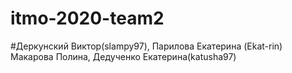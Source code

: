 # itmo-2020-team2
#Деркунский Виктор(slampy97), Парилова Екатерина (Ekat-rin) Макарова Полина, Дедученко Екатерина(katusha97)
